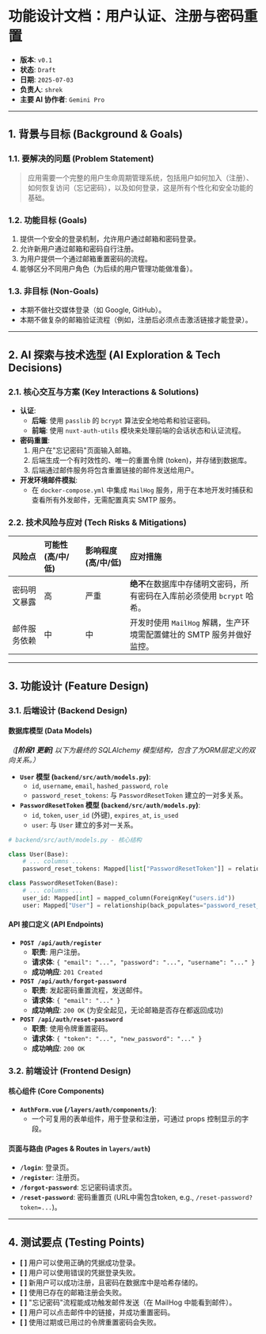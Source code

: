 # 功能设计文档：用户认证、注册与密码重置

- **版本**: `v0.1`
- **状态**: `Draft`
- **日期**: `2025-07-03`
- **负责人**: `shrek`
- **主要 AI 协作者**: `Gemini Pro`

---

## 1. 背景与目标 (Background & Goals)

### 1.1. 要解决的问题 (Problem Statement)
> 应用需要一个完整的用户生命周期管理系统，包括用户如何加入（注册）、如何恢复访问（忘记密码），以及如何登录，这是所有个性化和安全功能的基础。

### 1.2. 功能目标 (Goals)
1.  提供一个安全的登录机制，允许用户通过邮箱和密码登录。
2.  允许新用户通过邮箱和密码自行注册。
3.  为用户提供一个通过邮箱重置密码的流程。
4.  能够区分不同用户角色（为后续的用户管理功能做准备）。

### 1.3. 非目标 (Non-Goals)
- 本期不做社交媒体登录（如 Google, GitHub）。
- 本期不做复杂的邮箱验证流程（例如，注册后必须点击激活链接才能登录）。

---

## 2. AI 探索与技术选型 (AI Exploration & Tech Decisions)

### 2.1. 核心交互与方案 (Key Interactions & Solutions)
- **认证**:
    - **后端**: 使用 `passlib` 的 `bcrypt` 算法安全地哈希和验证密码。
    - **前端**: 使用 `nuxt-auth-utils` 模块来处理前端的会话状态和认证流程。
- **密码重置**:
    1.  用户在"忘记密码"页面输入邮箱。
    2.  后端生成一个有时效性的、唯一的重置令牌 (token)，并存储到数据库。
    3.  后端通过邮件服务将包含重置链接的邮件发送给用户。
- **开发环境邮件模拟**:
    - 在 `docker-compose.yml` 中集成 `MailHog` 服务，用于在本地开发时捕获和查看所有外发邮件，无需配置真实 SMTP 服务。

### 2.2. 技术风险与应对 (Tech Risks & Mitigations)
| 风险点 | 可能性 (高/中/低) | 影响程度 (高/中/低) | 应对措施 |
| :--- | :--- | :--- | :--- |
| 密码明文暴露 | 高 | 严重 | **绝不**在数据库中存储明文密码，所有密码在入库前必须使用 `bcrypt` 哈希。 |
| 邮件服务依赖 | 中 | 中 | 开发时使用 `MailHog` 解耦，生产环境需配置健壮的 SMTP 服务并做好监控。 |

---

## 3. 功能设计 (Feature Design)

### 3.1. 后端设计 (Backend Design)

#### 数据库模型 (Data Models)
*（**[阶段1 更新]** 以下为最终的 SQLAlchemy 模型结构，包含了为ORM层定义的双向关系。）*

- **`User` 模型 (`backend/src/auth/models.py`)**:
    - `id`, `username`, `email`, `hashed_password`, `role`
    - `password_reset_tokens`: 与 `PasswordResetToken` 建立的一对多关系。
- **`PasswordResetToken` 模型 (`backend/src/auth/models.py`)**:
    - `id`, `token`, `user_id` (外键), `expires_at`, `is_used`
    - `user`: 与 `User` 建立的多对一关系。

```python
# backend/src/auth/models.py - 核心结构

class User(Base):
    # ... columns ...
    password_reset_tokens: Mapped[list["PasswordResetToken"]] = relationship(back_populates="user")

class PasswordResetToken(Base):
    # ... columns ...
    user_id: Mapped[int] = mapped_column(ForeignKey("users.id"))
    user: Mapped["User"] = relationship(back_populates="password_reset_tokens")
```

#### API 接口定义 (API Endpoints)
- **`POST /api/auth/register`**
  - **职责**: 用户注册。
  - **请求体**: `{ "email": "...", "password": "...", "username": "..." }`
  - **成功响应**: `201 Created`
- **`POST /api/auth/forgot-password`**
  - **职责**: 发起密码重置流程，发送邮件。
  - **请求体**: `{ "email": "..." }`
  - **成功响应**: `200 OK` (为安全起见，无论邮箱是否存在都返回成功)
- **`POST /api/auth/reset-password`**
  - **职责**: 使用令牌重置密码。
  - **请求体**: `{ "token": "...", "new_password": "..." }`
  - **成功响应**: `200 OK`

### 3.2. 前端设计 (Frontend Design)

#### 核心组件 (Core Components)
- **`AuthForm.vue` (`/layers/auth/components/`)**:
  - 一个可复用的表单组件，用于登录和注册，可通过 props 控制显示的字段。

#### 页面与路由 (Pages & Routes in `layers/auth`)
- **`/login`**: 登录页。
- **`/register`**: 注册页。
- **`/forgot-password`**: 忘记密码请求页。
- **`/reset-password`**: 密码重置页 (URL中需包含token, e.g., `/reset-password?token=...`)。

---

## 4. 测试要点 (Testing Points)
- **[ ]** 用户可以使用正确的凭据成功登录。
- **[ ]** 用户可以使用错误的凭据登录失败。
- **[ ]** 新用户可以成功注册，且密码在数据库中是哈希存储的。
- **[ ]** 使用已存在的邮箱注册会失败。
- **[ ]** "忘记密码"流程能成功触发邮件发送（在 MailHog 中能看到邮件）。
- **[ ]** 用户可以点击邮件中的链接，并成功重置密码。
- **[ ]** 使用过期或已用过的令牌重置密码会失败。 